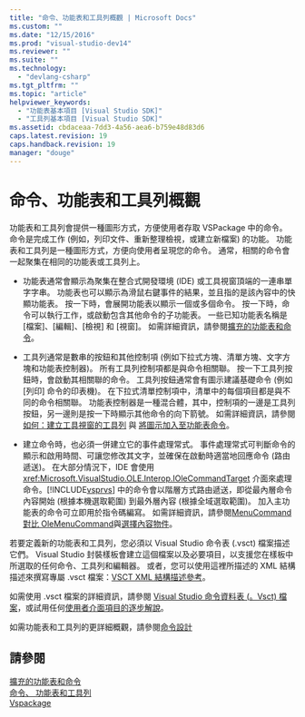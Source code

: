 ```yaml
---
title: "命令、功能表和工具列概觀 | Microsoft Docs"
ms.custom: ""
ms.date: "12/15/2016"
ms.prod: "visual-studio-dev14"
ms.reviewer: ""
ms.suite: ""
ms.technology: 
  - "devlang-csharp"
ms.tgt_pltfrm: ""
ms.topic: "article"
helpviewer_keywords: 
  - "功能表基本項目 [Visual Studio SDK]"
  - "工具列基本項目 [Visual Studio SDK]"
ms.assetid: cbdaceaa-7dd3-4a56-aea6-b759e48d83d6
caps.latest.revision: 19
caps.handback.revision: 19
manager: "douge"
---
```

# 命令、功能表和工具列概觀
功能表和工具列會提供一種圖形方式，方便使用者存取 VSPackage 中的命令。 命令是完成工作 \(例如，列印文件、重新整理檢視，或建立新檔案\) 的功能。 功能表和工具列是一種圖形方式，方便向使用者呈現您的命令。 通常，相關的命令會一起聚集在相同的功能表或工具列上。  
  
-   功能表通常會顯示為聚集在整合式開發環境 \(IDE\) 或工具視窗頂端的一連串單字字串。 功能表也可以顯示為滑鼠右鍵事件的結果，並且指的是該內容中的快顯功能表。 按一下時，會展開功能表以顯示一個或多個命令。 按一下時，命令可以執行工作，或啟動包含其他命令的子功能表。 一些已知功能表名稱是 \[檔案\]、\[編輯\]、\[檢視\] 和 \[視窗\]。 如需詳細資訊，請參閱[擴充的功能表和命令](../extensibility/extending-menus-and-commands.md)。  
  
-   工具列通常是數串的按鈕和其他控制項 \(例如下拉式方塊、清單方塊、文字方塊和功能表控制器\)。 所有工具列控制項都是與命令相關聯。 按一下工具列按鈕時，會啟動其相關聯的命令。 工具列按鈕通常會有圖示建議基礎命令 \(例如 \[列印\] 命令的印表機\)。 在下拉式清單控制項中，清單中的每個項目都是與不同的命令相關聯。 功能表控制器是一種混合體，其中，控制項的一邊是工具列按鈕，另一邊則是按一下時顯示其他命令的向下箭號。 如需詳細資訊，請參閱 [如何：建立工具視窗的工具列](../misc/how-to-create-toolbars-for-tool-windows.md) 與 [將圖示加入至功能表命令](../extensibility/adding-icons-to-menu-commands.md)。  
  
-   建立命令時，也必須一併建立它的事件處理常式。 事件處理常式可判斷命令的顯示和啟用時間、可讓您修改其文字，並確保在啟動時適當地回應命令 \(路由遞送\)。 在大部分情況下，IDE 會使用 <xref:Microsoft.VisualStudio.OLE.Interop.IOleCommandTarget> 介面來處理命令。[!INCLUDE[vsprvs](../code-quality/includes/vsprvs_md.md)] 中的命令會以階層方式路由遞送，即從最內層命令內容開始 \(根據本機選取範圍\) 到最外層內容 \(根據全域選取範圍\)。 加入主功能表的命令可立即用於指令碼編寫。 如需詳細資訊，請參閱[MenuCommand 對比 OleMenuCommand](../misc/menucommands-vs-olemenucommands.md)與[選擇內容物件](../extensibility/internals/selection-context-objects.md)。  
  
 若要定義新的功能表和工具列，您必須以 Visual Studio 命令表 \(.vsct\) 檔案描述它們。 Visual Studio 封裝樣板會建立這個檔案以及必要項目，以支援您在樣板中所選取的任何命令、工具列和編輯器。 或者，您可以使用這裡所描述的 XML 結構描述來撰寫專屬 .vsct 檔案：[VSCT XML 結構描述參考](../extensibility/vsct-xml-schema-reference.md)。  
  
 如需使用 .vsct 檔案的詳細資訊，請參閱 [Visual Studio 命令資料表 \(。Vsct\) 檔案](../extensibility/internals/visual-studio-command-table-dot-vsct-files.md)，或試用任何[使用者介面項目的逐步解說](../misc/walkthroughs-for-user-interface-elements.md)。  
  
 如需功能表和工具列的更詳細概觀，請參閱[命令設計](../extensibility/internals/command-design.md)  
  
## 請參閱  
 [擴充的功能表和命令](../extensibility/extending-menus-and-commands.md)   
 [命令、 功能表和工具列](../extensibility/internals/commands-menus-and-toolbars.md)   
 [Vspackage](../extensibility/internals/vspackages.md)